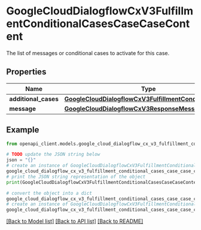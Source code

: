 # GoogleCloudDialogflowCxV3FulfillmentConditionalCasesCaseCaseContent

The list of messages or conditional cases to activate for this case.

## Properties

Name | Type | Description | Notes
------------ | ------------- | ------------- | -------------
**additional_cases** | [**GoogleCloudDialogflowCxV3FulfillmentConditionalCases**](GoogleCloudDialogflowCxV3FulfillmentConditionalCases.md) |  | [optional] 
**message** | [**GoogleCloudDialogflowCxV3ResponseMessage**](GoogleCloudDialogflowCxV3ResponseMessage.md) |  | [optional] 

## Example

```python
from openapi_client.models.google_cloud_dialogflow_cx_v3_fulfillment_conditional_cases_case_case_content import GoogleCloudDialogflowCxV3FulfillmentConditionalCasesCaseCaseContent

# TODO update the JSON string below
json = "{}"
# create an instance of GoogleCloudDialogflowCxV3FulfillmentConditionalCasesCaseCaseContent from a JSON string
google_cloud_dialogflow_cx_v3_fulfillment_conditional_cases_case_case_content_instance = GoogleCloudDialogflowCxV3FulfillmentConditionalCasesCaseCaseContent.from_json(json)
# print the JSON string representation of the object
print(GoogleCloudDialogflowCxV3FulfillmentConditionalCasesCaseCaseContent.to_json())

# convert the object into a dict
google_cloud_dialogflow_cx_v3_fulfillment_conditional_cases_case_case_content_dict = google_cloud_dialogflow_cx_v3_fulfillment_conditional_cases_case_case_content_instance.to_dict()
# create an instance of GoogleCloudDialogflowCxV3FulfillmentConditionalCasesCaseCaseContent from a dict
google_cloud_dialogflow_cx_v3_fulfillment_conditional_cases_case_case_content_from_dict = GoogleCloudDialogflowCxV3FulfillmentConditionalCasesCaseCaseContent.from_dict(google_cloud_dialogflow_cx_v3_fulfillment_conditional_cases_case_case_content_dict)
```
[[Back to Model list]](../README.md#documentation-for-models) [[Back to API list]](../README.md#documentation-for-api-endpoints) [[Back to README]](../README.md)


